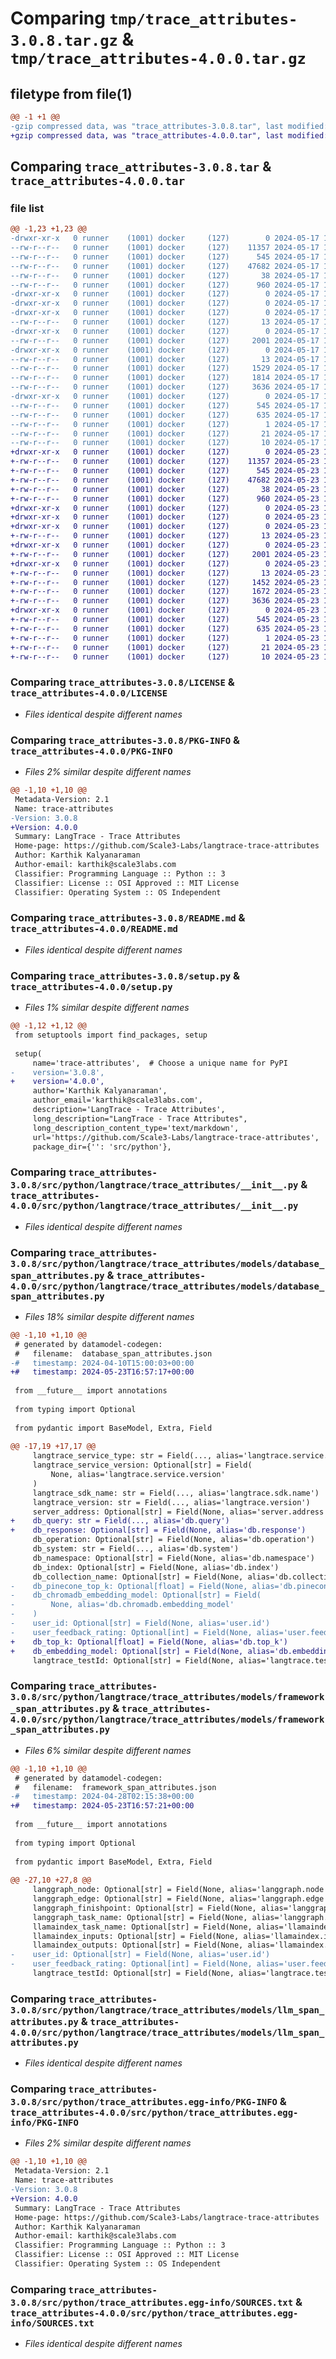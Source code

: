 # Comparing `tmp/trace_attributes-3.0.8.tar.gz` & `tmp/trace_attributes-4.0.0.tar.gz`

## filetype from file(1)

```diff
@@ -1 +1 @@
-gzip compressed data, was "trace_attributes-3.0.8.tar", last modified: Fri May 17 15:56:19 2024, max compression
+gzip compressed data, was "trace_attributes-4.0.0.tar", last modified: Thu May 23 17:10:41 2024, max compression
```

## Comparing `trace_attributes-3.0.8.tar` & `trace_attributes-4.0.0.tar`

### file list

```diff
@@ -1,23 +1,23 @@
-drwxr-xr-x   0 runner    (1001) docker     (127)        0 2024-05-17 15:56:19.007717 trace_attributes-3.0.8/
--rw-r--r--   0 runner    (1001) docker     (127)    11357 2024-05-17 15:56:08.000000 trace_attributes-3.0.8/LICENSE
--rw-r--r--   0 runner    (1001) docker     (127)      545 2024-05-17 15:56:19.007717 trace_attributes-3.0.8/PKG-INFO
--rw-r--r--   0 runner    (1001) docker     (127)    47682 2024-05-17 15:56:08.000000 trace_attributes-3.0.8/README.md
--rw-r--r--   0 runner    (1001) docker     (127)       38 2024-05-17 15:56:19.007717 trace_attributes-3.0.8/setup.cfg
--rw-r--r--   0 runner    (1001) docker     (127)      960 2024-05-17 15:56:08.000000 trace_attributes-3.0.8/setup.py
-drwxr-xr-x   0 runner    (1001) docker     (127)        0 2024-05-17 15:56:19.003717 trace_attributes-3.0.8/src/
-drwxr-xr-x   0 runner    (1001) docker     (127)        0 2024-05-17 15:56:19.003717 trace_attributes-3.0.8/src/python/
-drwxr-xr-x   0 runner    (1001) docker     (127)        0 2024-05-17 15:56:19.003717 trace_attributes-3.0.8/src/python/langtrace/
--rw-r--r--   0 runner    (1001) docker     (127)       13 2024-05-17 15:56:08.000000 trace_attributes-3.0.8/src/python/langtrace/__init__.py
-drwxr-xr-x   0 runner    (1001) docker     (127)        0 2024-05-17 15:56:19.003717 trace_attributes-3.0.8/src/python/langtrace/trace_attributes/
--rw-r--r--   0 runner    (1001) docker     (127)     2001 2024-05-17 15:56:08.000000 trace_attributes-3.0.8/src/python/langtrace/trace_attributes/__init__.py
-drwxr-xr-x   0 runner    (1001) docker     (127)        0 2024-05-17 15:56:19.007717 trace_attributes-3.0.8/src/python/langtrace/trace_attributes/models/
--rw-r--r--   0 runner    (1001) docker     (127)       13 2024-05-17 15:56:08.000000 trace_attributes-3.0.8/src/python/langtrace/trace_attributes/models/__init__.py
--rw-r--r--   0 runner    (1001) docker     (127)     1529 2024-05-17 15:56:08.000000 trace_attributes-3.0.8/src/python/langtrace/trace_attributes/models/database_span_attributes.py
--rw-r--r--   0 runner    (1001) docker     (127)     1814 2024-05-17 15:56:08.000000 trace_attributes-3.0.8/src/python/langtrace/trace_attributes/models/framework_span_attributes.py
--rw-r--r--   0 runner    (1001) docker     (127)     3636 2024-05-17 15:56:08.000000 trace_attributes-3.0.8/src/python/langtrace/trace_attributes/models/llm_span_attributes.py
-drwxr-xr-x   0 runner    (1001) docker     (127)        0 2024-05-17 15:56:19.007717 trace_attributes-3.0.8/src/python/trace_attributes.egg-info/
--rw-r--r--   0 runner    (1001) docker     (127)      545 2024-05-17 15:56:18.000000 trace_attributes-3.0.8/src/python/trace_attributes.egg-info/PKG-INFO
--rw-r--r--   0 runner    (1001) docker     (127)      635 2024-05-17 15:56:18.000000 trace_attributes-3.0.8/src/python/trace_attributes.egg-info/SOURCES.txt
--rw-r--r--   0 runner    (1001) docker     (127)        1 2024-05-17 15:56:18.000000 trace_attributes-3.0.8/src/python/trace_attributes.egg-info/dependency_links.txt
--rw-r--r--   0 runner    (1001) docker     (127)       21 2024-05-17 15:56:18.000000 trace_attributes-3.0.8/src/python/trace_attributes.egg-info/requires.txt
--rw-r--r--   0 runner    (1001) docker     (127)       10 2024-05-17 15:56:18.000000 trace_attributes-3.0.8/src/python/trace_attributes.egg-info/top_level.txt
+drwxr-xr-x   0 runner    (1001) docker     (127)        0 2024-05-23 17:10:41.448571 trace_attributes-4.0.0/
+-rw-r--r--   0 runner    (1001) docker     (127)    11357 2024-05-23 17:10:29.000000 trace_attributes-4.0.0/LICENSE
+-rw-r--r--   0 runner    (1001) docker     (127)      545 2024-05-23 17:10:41.448571 trace_attributes-4.0.0/PKG-INFO
+-rw-r--r--   0 runner    (1001) docker     (127)    47682 2024-05-23 17:10:29.000000 trace_attributes-4.0.0/README.md
+-rw-r--r--   0 runner    (1001) docker     (127)       38 2024-05-23 17:10:41.448571 trace_attributes-4.0.0/setup.cfg
+-rw-r--r--   0 runner    (1001) docker     (127)      960 2024-05-23 17:10:29.000000 trace_attributes-4.0.0/setup.py
+drwxr-xr-x   0 runner    (1001) docker     (127)        0 2024-05-23 17:10:41.444571 trace_attributes-4.0.0/src/
+drwxr-xr-x   0 runner    (1001) docker     (127)        0 2024-05-23 17:10:41.444571 trace_attributes-4.0.0/src/python/
+drwxr-xr-x   0 runner    (1001) docker     (127)        0 2024-05-23 17:10:41.448571 trace_attributes-4.0.0/src/python/langtrace/
+-rw-r--r--   0 runner    (1001) docker     (127)       13 2024-05-23 17:10:29.000000 trace_attributes-4.0.0/src/python/langtrace/__init__.py
+drwxr-xr-x   0 runner    (1001) docker     (127)        0 2024-05-23 17:10:41.448571 trace_attributes-4.0.0/src/python/langtrace/trace_attributes/
+-rw-r--r--   0 runner    (1001) docker     (127)     2001 2024-05-23 17:10:29.000000 trace_attributes-4.0.0/src/python/langtrace/trace_attributes/__init__.py
+drwxr-xr-x   0 runner    (1001) docker     (127)        0 2024-05-23 17:10:41.448571 trace_attributes-4.0.0/src/python/langtrace/trace_attributes/models/
+-rw-r--r--   0 runner    (1001) docker     (127)       13 2024-05-23 17:10:29.000000 trace_attributes-4.0.0/src/python/langtrace/trace_attributes/models/__init__.py
+-rw-r--r--   0 runner    (1001) docker     (127)     1452 2024-05-23 17:10:29.000000 trace_attributes-4.0.0/src/python/langtrace/trace_attributes/models/database_span_attributes.py
+-rw-r--r--   0 runner    (1001) docker     (127)     1672 2024-05-23 17:10:29.000000 trace_attributes-4.0.0/src/python/langtrace/trace_attributes/models/framework_span_attributes.py
+-rw-r--r--   0 runner    (1001) docker     (127)     3636 2024-05-23 17:10:29.000000 trace_attributes-4.0.0/src/python/langtrace/trace_attributes/models/llm_span_attributes.py
+drwxr-xr-x   0 runner    (1001) docker     (127)        0 2024-05-23 17:10:41.448571 trace_attributes-4.0.0/src/python/trace_attributes.egg-info/
+-rw-r--r--   0 runner    (1001) docker     (127)      545 2024-05-23 17:10:41.000000 trace_attributes-4.0.0/src/python/trace_attributes.egg-info/PKG-INFO
+-rw-r--r--   0 runner    (1001) docker     (127)      635 2024-05-23 17:10:41.000000 trace_attributes-4.0.0/src/python/trace_attributes.egg-info/SOURCES.txt
+-rw-r--r--   0 runner    (1001) docker     (127)        1 2024-05-23 17:10:41.000000 trace_attributes-4.0.0/src/python/trace_attributes.egg-info/dependency_links.txt
+-rw-r--r--   0 runner    (1001) docker     (127)       21 2024-05-23 17:10:41.000000 trace_attributes-4.0.0/src/python/trace_attributes.egg-info/requires.txt
+-rw-r--r--   0 runner    (1001) docker     (127)       10 2024-05-23 17:10:41.000000 trace_attributes-4.0.0/src/python/trace_attributes.egg-info/top_level.txt
```

### Comparing `trace_attributes-3.0.8/LICENSE` & `trace_attributes-4.0.0/LICENSE`

 * *Files identical despite different names*

### Comparing `trace_attributes-3.0.8/PKG-INFO` & `trace_attributes-4.0.0/PKG-INFO`

 * *Files 2% similar despite different names*

```diff
@@ -1,10 +1,10 @@
 Metadata-Version: 2.1
 Name: trace-attributes
-Version: 3.0.8
+Version: 4.0.0
 Summary: LangTrace - Trace Attributes
 Home-page: https://github.com/Scale3-Labs/langtrace-trace-attributes
 Author: Karthik Kalyanaraman
 Author-email: karthik@scale3labs.com
 Classifier: Programming Language :: Python :: 3
 Classifier: License :: OSI Approved :: MIT License
 Classifier: Operating System :: OS Independent
```

### Comparing `trace_attributes-3.0.8/README.md` & `trace_attributes-4.0.0/README.md`

 * *Files identical despite different names*

### Comparing `trace_attributes-3.0.8/setup.py` & `trace_attributes-4.0.0/setup.py`

 * *Files 1% similar despite different names*

```diff
@@ -1,12 +1,12 @@
 from setuptools import find_packages, setup
 
 setup(
     name='trace-attributes',  # Choose a unique name for PyPI
-    version='3.0.8',
+    version='4.0.0',
     author='Karthik Kalyanaraman',
     author_email='karthik@scale3labs.com',
     description='LangTrace - Trace Attributes',
     long_description="LangTrace - Trace Attributes",
     long_description_content_type='text/markdown',
     url='https://github.com/Scale3-Labs/langtrace-trace-attributes',  # Project home page
     package_dir={'': 'src/python'},
```

### Comparing `trace_attributes-3.0.8/src/python/langtrace/trace_attributes/__init__.py` & `trace_attributes-4.0.0/src/python/langtrace/trace_attributes/__init__.py`

 * *Files identical despite different names*

### Comparing `trace_attributes-3.0.8/src/python/langtrace/trace_attributes/models/database_span_attributes.py` & `trace_attributes-4.0.0/src/python/langtrace/trace_attributes/models/database_span_attributes.py`

 * *Files 18% similar despite different names*

```diff
@@ -1,10 +1,10 @@
 # generated by datamodel-codegen:
 #   filename:  database_span_attributes.json
-#   timestamp: 2024-04-10T15:00:03+00:00
+#   timestamp: 2024-05-23T16:57:17+00:00
 
 from __future__ import annotations
 
 from typing import Optional
 
 from pydantic import BaseModel, Extra, Field
 
@@ -17,19 +17,17 @@
     langtrace_service_type: str = Field(..., alias='langtrace.service.type')
     langtrace_service_version: Optional[str] = Field(
         None, alias='langtrace.service.version'
     )
     langtrace_sdk_name: str = Field(..., alias='langtrace.sdk.name')
     langtrace_version: str = Field(..., alias='langtrace.version')
     server_address: Optional[str] = Field(None, alias='server.address')
+    db_query: str = Field(..., alias='db.query')
+    db_response: Optional[str] = Field(None, alias='db.response')
     db_operation: Optional[str] = Field(None, alias='db.operation')
     db_system: str = Field(..., alias='db.system')
     db_namespace: Optional[str] = Field(None, alias='db.namespace')
     db_index: Optional[str] = Field(None, alias='db.index')
     db_collection_name: Optional[str] = Field(None, alias='db.collection.name')
-    db_pinecone_top_k: Optional[float] = Field(None, alias='db.pinecone.top_k')
-    db_chromadb_embedding_model: Optional[str] = Field(
-        None, alias='db.chromadb.embedding_model'
-    )
-    user_id: Optional[str] = Field(None, alias='user.id')
-    user_feedback_rating: Optional[int] = Field(None, alias='user.feedback.rating')
+    db_top_k: Optional[float] = Field(None, alias='db.top_k')
+    db_embedding_model: Optional[str] = Field(None, alias='db.embedding_model')
     langtrace_testId: Optional[str] = Field(None, alias='langtrace.testId')
```

### Comparing `trace_attributes-3.0.8/src/python/langtrace/trace_attributes/models/framework_span_attributes.py` & `trace_attributes-4.0.0/src/python/langtrace/trace_attributes/models/framework_span_attributes.py`

 * *Files 6% similar despite different names*

```diff
@@ -1,10 +1,10 @@
 # generated by datamodel-codegen:
 #   filename:  framework_span_attributes.json
-#   timestamp: 2024-04-28T02:15:38+00:00
+#   timestamp: 2024-05-23T16:57:21+00:00
 
 from __future__ import annotations
 
 from typing import Optional
 
 from pydantic import BaseModel, Extra, Field
 
@@ -27,10 +27,8 @@
     langgraph_node: Optional[str] = Field(None, alias='langgraph.node')
     langgraph_edge: Optional[str] = Field(None, alias='langgraph.edge')
     langgraph_finishpoint: Optional[str] = Field(None, alias='langgraph.finishpoint')
     langgraph_task_name: Optional[str] = Field(None, alias='langgraph.task.name')
     llamaindex_task_name: Optional[str] = Field(None, alias='llamaindex.task.name')
     llamaindex_inputs: Optional[str] = Field(None, alias='llamaindex.inputs')
     llamaindex_outputs: Optional[str] = Field(None, alias='llamaindex.outputs')
-    user_id: Optional[str] = Field(None, alias='user.id')
-    user_feedback_rating: Optional[int] = Field(None, alias='user.feedback.rating')
     langtrace_testId: Optional[str] = Field(None, alias='langtrace.testId')
```

### Comparing `trace_attributes-3.0.8/src/python/langtrace/trace_attributes/models/llm_span_attributes.py` & `trace_attributes-4.0.0/src/python/langtrace/trace_attributes/models/llm_span_attributes.py`

 * *Files identical despite different names*

### Comparing `trace_attributes-3.0.8/src/python/trace_attributes.egg-info/PKG-INFO` & `trace_attributes-4.0.0/src/python/trace_attributes.egg-info/PKG-INFO`

 * *Files 2% similar despite different names*

```diff
@@ -1,10 +1,10 @@
 Metadata-Version: 2.1
 Name: trace-attributes
-Version: 3.0.8
+Version: 4.0.0
 Summary: LangTrace - Trace Attributes
 Home-page: https://github.com/Scale3-Labs/langtrace-trace-attributes
 Author: Karthik Kalyanaraman
 Author-email: karthik@scale3labs.com
 Classifier: Programming Language :: Python :: 3
 Classifier: License :: OSI Approved :: MIT License
 Classifier: Operating System :: OS Independent
```

### Comparing `trace_attributes-3.0.8/src/python/trace_attributes.egg-info/SOURCES.txt` & `trace_attributes-4.0.0/src/python/trace_attributes.egg-info/SOURCES.txt`

 * *Files identical despite different names*

